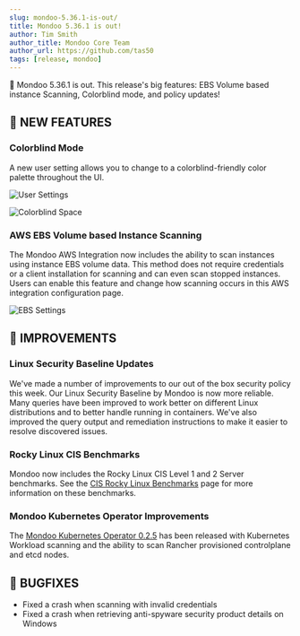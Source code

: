 ```yaml
---
slug: mondoo-5.36.1-is-out/
title: Mondoo 5.36.1 is out!
author: Tim Smith
author_title: Mondoo Core Team
author_url: https://github.com/tas50
tags: [release, mondoo]
---
```


🥳 Mondoo 5.36.1 is out. This release's big features: EBS Volume based instance Scanning, Colorblind mode, and policy updates!

## 🎉 NEW FEATURES

### **Colorblind Mode**

A new user setting allows you to change to a colorblind-friendly color palette throughout the UI.

![User Settings](/img/releases/2022-04-26-mondoo-5.36.1-is-out/setting.png)

![Colorblind Space](/img/releases/2022-04-26-mondoo-5.36.1-is-out/colorblind_mode.png)

### **AWS EBS Volume based Instance Scanning**

The Mondoo AWS Integration now includes the ability to scan instances using instance EBS volume data. This method does not require credentials or a client installation for scanning and can even scan stopped instances. Users can enable this feature and change how scanning occurs in this AWS integration configuration page.

![EBS Settings](/img/releases/2022-04-26-mondoo-5.36.1-is-out/ebs_settings.png)

## 🧹 IMPROVEMENTS

### Linux Security Baseline Updates

We've made a number of improvements to our out of the box security policy this week. Our Linux Security Baseline by Mondoo is now more reliable. Many queries have been improved to work better on different Linux distributions and to better handle running in containers. We've also improved the query output and remediation instructions to make it easier to resolve discovered issues.

### Rocky Linux CIS Benchmarks

Mondoo now includes the Rocky Linux CIS Level 1 and 2 Server benchmarks. See the [CIS Rocky Linux Benchmarks](https://www.cisecurity.org/benchmark/rocky_linux) page for more information on these benchmarks.

### Mondoo Kubernetes Operator Improvements

The [Mondoo Kubernetes Operator 0.2.5](https://github.com/mondoohq/mondoo-operator/releases/tag/v0.2.5) has been released with Kubernetes Workload scanning and the ability to scan Rancher provisioned controlplane and etcd nodes.

## 🐛 BUGFIXES

- Fixed a crash when scanning with invalid credentials
- Fixed a crash when retrieving anti-spyware security product details on Windows
